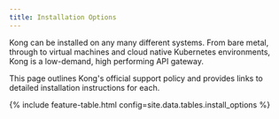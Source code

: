 ```yaml
---
title: Installation Options
---
```


Kong can be installed on any many different systems. From bare metal, through to virtual machines and cloud native Kubernetes environments, Kong is a low-demand, high performing API gateway.

This page outlines Kong's official support policy and provides links to detailed installation instructions for each.


{% include feature-table.html config=site.data.tables.install_options %}